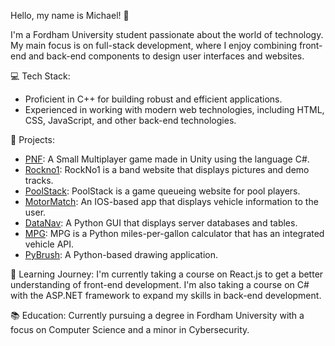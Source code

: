 Hello, my name is Michael! 👋

I'm a Fordham University student passionate about the world of technology. My main focus is on full-stack development, where I enjoy combining front-end and back-end components to design user interfaces and websites.

💻 Tech Stack:
- Proficient in C++ for building robust and efficient applications.
- Experienced in working with modern web technologies, including HTML, CSS, JavaScript, and other back-end technologies.

🚀 Projects:
- [PNF](https://github.com/mkocovic2/PNF): A Small Multiplayer game made in Unity using the language C#.
- [Rockno1](https://github.com/mkocovic2/RockNo1): RockNo1 is a band website that displays pictures and demo tracks.
- [PoolStack](https://github.com/mkocovic2/PoolStack): PoolStack is a game queueing website for pool players.
- [MotorMatch](https://github.com/mkocovic2/MotorMatch): An IOS-based app that displays vehicle information to the user.
- [DataNav](https://github.com/mkocovic2/DataNav): A Python GUI that displays server databases and tables.
- [MPG](https://github.com/mkocovic2/MPG): MPG is a Python miles-per-gallon calculator that has an integrated vehicle API.
- [PyBrush](https://github.com/mkocovic2/Pybrush): A Python-based drawing application.

🌱 Learning Journey:
I'm currently taking a course on React.js to get a better understanding of front-end development. I'm also taking a course on C# with the ASP.NET framework to expand my skills in back-end development.

📚 Education:
Currently pursuing a degree in Fordham University with a focus on Computer Science and a minor in Cybersecurity.
